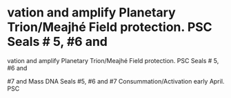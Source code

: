 # vation and amplify Planetary Trion/Meajhé Field protection. PSC Seals # 5,  #6 and

vation and amplify Planetary Trion/Meajhé Field protection. PSC Seals # 5,  #6 and



#7 and Mass DNA Seals #5, #6 and #7 Consummation/Activation early April. PSC